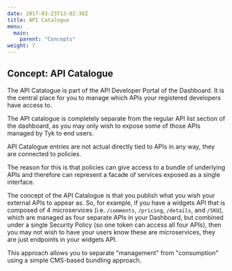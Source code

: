 ```yaml
---
date: 2017-03-23T13:02:38Z
title: API Catalogue
menu:
  main:
    parent: "Concepts"
weight: 7 
---
```


## Concept: API Catalogue

The API Catalogue is part of the API Developer Portal of the Dashboard. It is the central place for you to manage which APIs your registered developers have access to.

The API catalogue is completely separate from the regular API list section of the dashboard, as you may only wish to expose some of those APIs managed by Tyk to end users.

API Catalogue entries are not actual directly tied to APIs in any way, they are connected to policies.

The reason for this is that policies can give access to a bundle of underlying APIs and therefore can represent a facade of services exposed as a single interface.

The concept of the API Catalogue is that you publish what you wish your external APIs to appear as. So, for example, if you have a widgets API that is composed of 4 microservices (i.e. `/comments`, `/pricing`, `/details`, and `/SKU`), which are managed as four separate APIs in your Dashboard, but combined under a single Security Policy (so one token can access all four APIs), then you may not wish to have your users know these are microservices, they are just endpoints in your widgets API.

This approach allows you to separate "management" from "consumption" using a simple CMS-based bundling approach.

